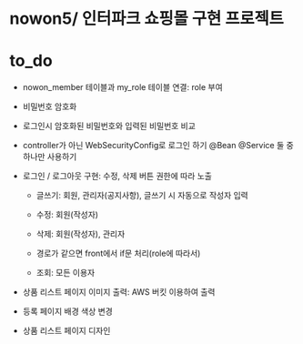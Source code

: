 # nowon5/ 인터파크 쇼핑몰 구현 프로젝트

# to_do


- nowon_member 테이블과 my_role 테이블 연결: role 부여


- 비밀번호 암호화 


- 로그인시 암호화된 비밀번호와 입력된 비밀번호 비교


-  controller가 아닌 WebSecurityConfig로 로그인 하기 @Bean @Service 둘 중 하나만 사용하기


- 로그인 / 로그아웃 구현: 수정, 삭제 버튼 권한에 따라 노출

  - 글쓰기: 회원, 관리자(공지사항), 글쓰기 시 자동으로 작성자 입력

  - 수정: 회원(작성자)

  - 삭제: 회원(작성자), 관리자

  - 경로가 같으면 front에서 if문 처리(role에 따라서)

  - 조회: 모든 이용자


- 상품 리스트 페이지 이미지 출력: AWS 버킷 이용하여 출력


- 등록 페이지 배경 색상 변경


- 상품 리스트 페이지 디자인
